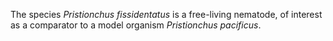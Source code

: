 [//]: # (Created by ./bin/manage_files.pl from ./species/Pristionchus_fissidentatus/Pristionchus_fissidentatus.about.html on Thu Jun 11 13:45:23 2020)
The species _Pristionchus fissidentatus_ is a free-living nematode, of interest as a comparator to a model organism _Pristionchus pacificus_.
